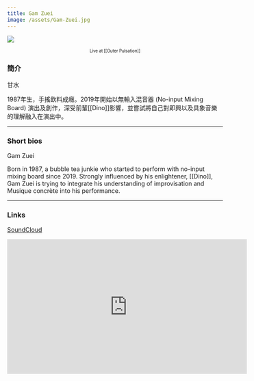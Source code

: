 ```yaml
---
title: Gam Zuei
image: /assets/Gam-Zuei.jpg
---
```


![]({{page.image}})
<p align="center" style="font-size: 0.7em"> Live at [[Outer Pulsation]] </p>

### 簡介
甘水

1987年生，手搖飲料成癮。2019年開始以無輸入混音器 (No-input Mixing Board) 演出及創作，深受前輩[[Dino]]影響，並嘗試將自己對即興以及具象音樂的理解融入在演出中。

----

### Short bios
Gam Zuei

Born in 1987, a bubble tea junkie who started to perform with no-input mixing board since 2019. Strongly influenced by his enlightener, [[Dino]], Gam Zuei is trying to integrate his understanding of improvisation and Musique concrète into his performance.

----
### Links

[SoundCloud](https://soundcloud.com/jerry-kan-2)



<iframe width="560" height="315" src="https://www.youtube.com/embed/4JQSyLCYgiE" frameborder="0" allow="accelerometer; autoplay; encrypted-media; gyroscope; picture-in-picture" allowfullscreen></iframe>

		
	